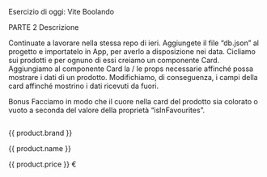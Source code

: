 Esercizio di oggi: Vite Boolando

<!-- PARTE 1
Descrizione -->

<!-- Create un nuovo progetto utilizzando Vite e Vue 3. Definite i componenti necessari per strutturare il layout.
Non esagerate con i componenti: less is more.
L’esercizio già lo conoscete (html-css-boolando), ma la sfida è suddividerlo in componenti e provare a sfruttare SASS per rendere il nostro stile più leggibile e flessibile (di quali variabili potreste avere bisogno?).

Bonus
Popoliamo le voci dell’header (sia le tre voci testuali che le tre icone) dinamicamente. -->

PARTE 2
Descrizione

Continuate a lavorare nella stessa repo di ieri.
Aggiungete il file “db.json” al progetto e importatelo in App, per averlo a disposizione nei data. Cicliamo sui prodotti e per ognuno di essi creiamo un componente Card.
Aggiungiamo al componente Card la / le props necessarie affinché possa mostrare i dati di un prodotto. Modifichiamo, di conseguenza, i campi della card affinché mostrino i dati ricevuti da fuori.

Bonus
Facciamo in modo che il cuore nella card del prodotto sia colorato o vuoto a seconda del valore della proprietà “isInFavourites”.

<div class="product" v-for="(product, index) in products" :key="index">
    <!-- public + interpolazione per prendere le immagini dal file json -->
    <img :src="`/images/${product.frontImage}`" alt="">
    <p class="brand">{{ product.brand }}</p>
    <p class="name">{{ product.name }}</p>
    <p class="price">{{ product.price }} &euro;</p>
</div>
